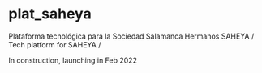 # plat_saheya
Plataforma tecnológica para la Sociedad Salamanca Hermanos SAHEYA
/ Tech platform for SAHEYA /

In construction, launching in Feb 2022
